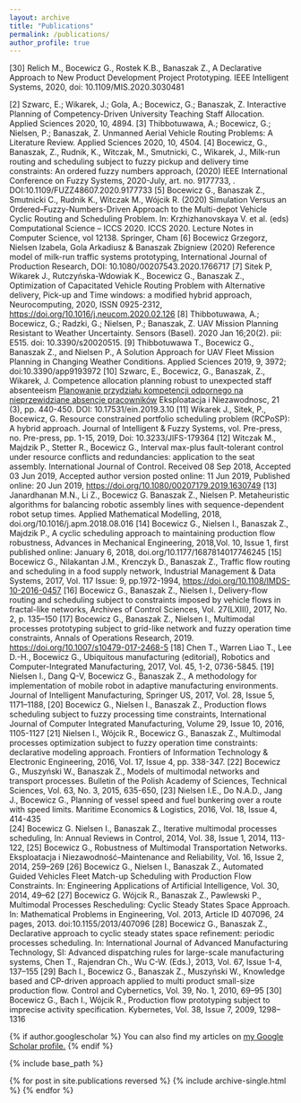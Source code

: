 ```yaml
---
layout: archive
title: "Publications"
permalink: /publications/
author_profile: true
---
```


[30]	Relich M., Bocewicz G., Rostek K.B., Banaszak Z., A Declarative Approach to New Product Development Project Prototyping. IEEE Intelligent Systems, 2020, doi: 10.1109/MIS.2020.3030481

[2]	Szwarc, E.; Wikarek, J.; Gola, A.; Bocewicz, G.; Banaszak, Z. Interactive Planning of Competency-Driven University Teaching Staff Allocation. Applied Sciences 2020, 10, 4894.
[3]	Thibbotuwawa, A.; Bocewicz, G.; Nielsen, P.; Banaszak, Z. Unmanned Aerial Vehicle Routing Problems: A Literature Review. Applied Sciences 2020, 10, 4504.
[4]	Bocewicz, G., Banaszak, Z., Rudnik, K., Witczak, M., Smutnicki, C., Wikarek, J., Milk-run routing and scheduling subject to fuzzy pickup and delivery time constraints: An ordered fuzzy numbers approach, (2020) IEEE International Conference on Fuzzy Systems, 2020-July, art. no. 9177733, . DOI:10.1109/FUZZ48607.2020.9177733
[5]	Bocewicz G., Banaszak Z., Smutnicki C., Rudnik K., Witczak M., Wójcik R. (2020) Simulation Versus an Ordered–Fuzzy-Numbers-Driven Approach to the Multi-depot Vehicle Cyclic Routing and Scheduling Problem. In: Krzhizhanovskaya V. et al. (eds) Computational Science – ICCS 2020. ICCS 2020. Lecture Notes in Computer Science, vol 12138. Springer, Cham
[6]	Bocewicz Grzegorz, Nielsen Izabela, Gola Arkadiusz & Banaszak Zbigniew (2020) Reference model of milk-run traffic systems prototyping, International Journal of Production Research, DOI: 10.1080/00207543.2020.1766717
[7]	Sitek P, Wikarek J., Rutczyńska-Wdowiak K., Bocewicz G., Banaszak Z., Optimization of Capacitated Vehicle Routing Problem with Alternative delivery, Pick-up and Time windows: a modified hybrid approach, Neurocomputing, 2020, ISSN 0925-2312, https://doi.org/10.1016/j.neucom.2020.02.126
[8]	Thibbotuwawa, A.; Bocewicz, G.; Radzki, G.; Nielsen, P.; Banaszak, Z. UAV Mission Planning Resistant to Weather Uncertainty. Sensors (Basel). 2020 Jan 16;20(2). pii: E515. doi: 10.3390/s20020515.
[9]	Thibbotuwawa T., Bocewicz G., Banaszak Z., and Nielsen P., A Solution Approach for UAV Fleet Mission Planning in Changing Weather Conditions. Applied Sciences 2019, 9, 3972; doi:10.3390/app9193972
[10] Szwarc, E., Bocewicz, G., Banaszak, Z., Wikarek, J. Competence allocation planning robust to unexpected staff absenteeism [Planowanie przydziału kompetencji odpornego na nieprzewidziane absencje pracowników](2019) Eksploatacja i Niezawodnosc, 21 (3), pp. 440-450. DOI: 10.17531/ein.2019.3.10
[11] Wikarek J., Sitek, P., Bocewicz, G. Resource constrained portfolio scheduling problem (RCPoSP): A hybrid approach. Journal of Intelligent & Fuzzy Systems, vol. Pre-press, no. Pre-press, pp. 1-15, 2019, Doi: 10.3233/JIFS-179364
[12] Witczak M., Majdzik P., Stetter R., Bocewicz G., Interval max-plus fault-tolerant control under resource conflicts and redundancies: application to the seat assembly. International Journal of Control.  Received 08 Sep 2018, Accepted 03 Jun 2019, Accepted author version posted online: 11 Jun 2019, Published online: 20 Jun 2019, https://doi.org/10.1080/00207179.2019.1630749
[13] Janardhanan M.N., Li Z., Bocewicz G. Banaszak Z., Nielsen P. Metaheuristic algorithms for balancing robotic assembly lines with sequence-dependent robot setup times. Applied Mathematical Modelling, 2018, doi.org/10.1016/j.apm.2018.08.016
[14] Bocewicz G., Nielsen I., Banaszak Z., Majdzik P.,  A cyclic scheduling approach to maintaining production flow robustness, Advances in Mechanical Engineering, 2018,Vol. 10, Issue 1, first published online: January 6, 2018, doi.org/10.1177/1687814017746245
[15] Bocewicz G., Nilakantan J.M., Krenczyk D., Banaszak Z., Traffic flow routing and scheduling in a food supply network, Industrial Management & Data Systems, 2017, Vol. 117 Issue: 9, pp.1972-1994, https://doi.org/10.1108/IMDS-10-2016-0457
[16] Bocewicz G., Banaszak Z.,  Nielsen I., Delivery-flow routing and scheduling subject to constraints imposed by vehicle flows in fractal-like networks, Archives of Control Sciences, Vol. 27(LXIII), 2017, No. 2, p. 135–150
[17] Bocewicz G., Banaszak Z.,  Nielsen I., Multimodal processes prototyping subject to grid-like network and fuzzy operation time constraints, Annals of Operations Research, 2019. https://doi.org/10.1007/s10479-017-2468-5
[18] Chen T., Warren Liao T., Lee D.-H., Bocewicz G., Ubiquitous manufacturing (editorial), Robotics and Computer-Integrated Manufacturing, 2017, Vol. 45, 1-2, 0736-5845. 
[19] Nielsen I., Dang Q-V, Bocewicz G., Banaszak Z., A methodology for implementation of mobile robot in adaptive manufacturing environments. Journal of Intelligent Manufacturing, Springer US, 2017, Vol. 28, Issue 5, 1171–1188, 
[20] Bocewicz G., Nielsen I., Banaszak Z.,  Production flows scheduling subject to fuzzy processing time constraints, International Journal of Computer Integrated Manufacturing, Volume 29, Issue 10,  2016, 1105-1127
[21] Nielsen I., Wójcik R., Bocewicz G., Banaszak Z., Multimodal processes optimization subject to fuzzy operation time constraints: declarative modeling approach. Frontiers of Information Technology & Electronic Engineering, 2016, Vol. 17, Issue 4, pp. 338-347. 
[22] Bocewicz G., Muszyński W., Banaszak Z., Models of multimodal networks and transport processes. Bulletin of the Polish Academy of Sciences, Technical Sciences, Vol. 63, No. 3, 2015, 635-650, 
[23] Nielsen I.E., Do N.A.D., Jang J., Bocewicz G., Planning of vessel speed and fuel bunkering over a route with speed limits. Maritime Economics & Logistics, 2016,  Vol. 18, Issue 4,  414-435   
[24] Bocewicz G. Nielsen I., Banaszak Z., Iterative multimodal processes scheduling, In: Annual Reviews in Control, 2014, Vol. 38, Issue 1, 2014, 113-122,
[25]  Bocewicz G., Robustness of Multimodal Transportation Networks. Eksploatacja i Niezawodność–Maintenance and Reliability, Vol. 16, Issue 2, 2014, 259–269 
[26] Bocewicz G., Nielsen I., Banaszak Z., Automated Guided Vehicles Fleet Match-up Scheduling with Production Flow Constraints. In: Engineering Applications of Artificial Intelligence, Vol. 30, 2014, 49–62 
[27] Bocewicz G. Wójcik R., Banaszak Z., Pawlewski P., Multimodal Processes Rescheduling: Cyclic Steady States Space Approach. In: Mathematical Problems in Engineering, Vol. 2013, Article ID 407096, 24 pages, 2013. doi:10.1155/2013/407096 
[28] Bocewicz G., Banaszak Z., Declarative approach to cyclic steady states space refinement: periodic processes scheduling. In: International Journal of Advanced Manufacturing Technology, SI: Advanced dispatching rules for large-scale manufacturing systems, Chen T., Rajendran Ch., Wu C-W. (Eds.), 2013, Vol. 67, Issue 1-4, 137–155 
[29] Bach I., Bocewicz G., Banaszak Z., Muszyński W., Knowledge based and CP-driven approach applied to multi product small-size production flow. Control and Cybernetics, Vol. 39, No. 1, 2010, 69–95 
[30] Bocewicz G., Bach I., Wójcik R., Production flow prototyping subject to imprecise activity specification. Kybernetes, Vol. 38, Issue 7, 2009, 1298–1316 


{% if author.googlescholar %}
  You can also find my articles on <u><a href="{{author.googlescholar}}">my Google Scholar profile</a>.</u>
{% endif %}

{% include base_path %}

{% for post in site.publications reversed %}
  {% include archive-single.html %}
{% endfor %}
